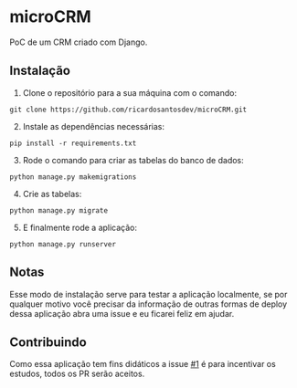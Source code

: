 # microCRM
PoC de um CRM criado com Django.

## Instalação

1. Clone o repositório para a sua máquina com o comando:

```
git clone https://github.com/ricardosantosdev/microCRM.git
```

2. Instale as dependências necessárias:

```
pip install -r requirements.txt
```

3. Rode o comando para criar as tabelas do banco de dados:

```
python manage.py makemigrations
```

4. Crie as tabelas:

```
python manage.py migrate
```

5. E finalmente rode a aplicação:

```
python manage.py runserver
```

## Notas

Esse modo de instalação serve para testar a aplicação localmente, se por qualquer motivo você precisar da informação de outras formas de deploy dessa aplicação abra uma issue e eu ficarei feliz em ajudar.

## Contribuindo

Como essa aplicação tem fins didáticos a issue [#1](https://github.com/ricardosantosdev/microCRM/issues/1) é para incentivar os estudos, todos os PR serão aceitos.